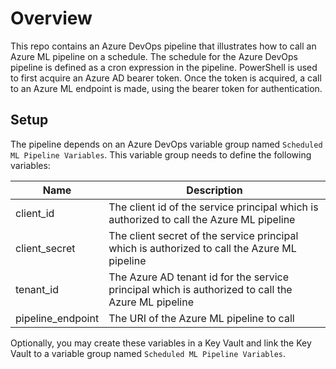 # Overview
This repo contains an Azure DevOps pipeline that illustrates how to call an Azure ML pipeline on a schedule.  The schedule for the Azure DevOps pipeline is defined as a cron expression in the pipeline.  PowerShell is used to first acquire an Azure AD bearer token.  Once the token is acquired, a call to an Azure ML endpoint is made, using the bearer token for authentication.

## Setup
The pipeline depends on an Azure DevOps variable group named `Scheduled ML Pipeline Variables`.  This variable group needs to define the following variables:

| Name              | Description                              |
|-------------------|------------------------------------------|
| client_id         | The client id of the service principal which is authorized to call the Azure ML pipeline |
| client_secret     | The client secret of the service principal which is authorized to call the Azure ML pipeline |
| tenant_id         | The Azure AD tenant id for the service principal which is authorized to call the Azure ML pipeline |
| pipeline_endpoint | The URI of the Azure ML pipeline to call |

Optionally, you may create these variables in a Key Vault and link the Key Vault to a variable group named `Scheduled ML Pipeline Variables`.

